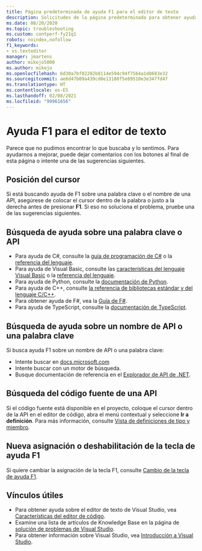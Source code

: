 ```yaml
---
title: Página predeterminada de ayuda F1 para el editor de texto
description: Solicitudes de la página predeterminada para obtener ayuda F1 para el editor de texto de Visual Studio
ms.date: 08/20/2020
ms.topic: troubleshooting
ms.custom: contperf-fy21q1
robots: noindex,nofollow
f1_keywords:
- vs.texteditor
manager: jmartens
author: mikejo5000
ms.author: mikejo
ms.openlocfilehash: 6d30a7bf02202b8114e594c94f7564a1d8683e32
ms.sourcegitcommit: ae6d47b09a439cd0e13180f5e89510e3e347fd47
ms.translationtype: HT
ms.contentlocale: es-ES
ms.lasthandoff: 02/08/2021
ms.locfileid: "99961656"
---
```

# <a name="f1-help-for-the-text-editor"></a>Ayuda F1 para el editor de texto

Parece que no pudimos encontrar lo que buscaba y lo sentimos. Para ayudarnos a mejorar, puede dejar comentarios con los botones al final de esta página o intente una de las sugerencias siguientes.

## <a name="cursor-position"></a>Posición del cursor

Si está buscando ayuda de F1 sobre una palabra clave o el nombre de una API, asegúrese de colocar el cursor dentro de la palabra o justo a la derecha antes de presionar **F1**. Si eso no soluciona el problema, pruebe una de las sugerencias siguientes.

## <a name="find-help-on-a-keyword-or-api"></a>Búsqueda de ayuda sobre una palabra clave o API

- Para ayuda de C#, consulte la [guía de programación de C#](/dotnet/csharp/programming-guide/) o la [referencia del lenguaje](/dotnet/csharp/language-reference/).
- Para ayuda de Visual Basic, consulte las [características del lenguaje Visual Basic](/dotnet/visual-basic/programming-guide/language-features/) o la [referencia del lenguaje](/dotnet/visual-basic/language-reference/).
- Para ayuda de Python, consulte la [documentación de Python](https://docs.python.org/).
- Para ayuda de C++, consulte [la referencia de bibliotecas estándar y del lenguaje C/C++](/cpp/cpp/c-cpp-language-and-standard-libraries).
- Para obtener ayuda de F#, vea la [Guía de F#](/dotnet/fsharp/).
- Para ayuda de TypeScript, consulte la [documentación de TypeScript](https://www.typescriptlang.org/docs).

## <a name="search-for-help-on-a-keyword-or-api-name"></a>Búsqueda de ayuda sobre un nombre de API o una palabra clave

Si busca ayuda F1 sobre un nombre de API o una palabra clave:
- Intente buscar en [docs.microsoft.com](/)
- Intente buscar con un motor de búsqueda.
- Busque documentación de referencia en el [Explorador de API de .NET](/dotnet/api/).

## <a name="find-the-source-code-for-an-api"></a>Búsqueda del código fuente de una API

Si el código fuente está disponible en el proyecto, coloque el cursor dentro de la API en el editor de código, abra el menú contextual y seleccione **Ir a definición**. Para más información, consulte [Vista de definiciones de tipo y miembro](../../ide/go-to-and-peek-definition.md).

## <a name="re-map-or-disable-the-f1-help-key"></a>Nueva asignación o deshabilitación de la tecla de ayuda F1

Si quiere cambiar la asignación de la tecla F1, consulte [Cambio de la tecla de ayuda F1](../not-in-toc/change-f1-help-key.md).

## <a name="useful-links"></a>Vínculos útiles

- Para obtener ayuda sobre el editor de texto de Visual Studio, vea [Características del editor de código](../../ide/writing-code-in-the-code-and-text-editor.md).
- Examine una lista de artículos de Knowledge Base en la página de [solución de problemas de Visual Studio](/troubleshoot/visualstudio/welcome-visual-studio/).
- Para obtener información sobre Visual Studio, vea [Introducción a Visual Studio](../../get-started/visual-studio-ide.md).